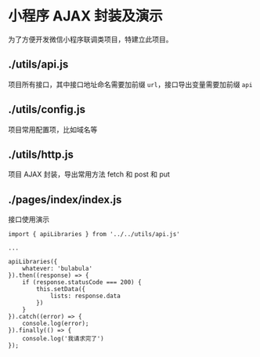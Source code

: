 # 小程序 AJAX 封装及演示

为了方便开发微信小程序联调类项目，特建立此项目。

## ./utils/api.js

项目所有接口，其中接口地址命名需要加前缀 `url`，接口导出变量需要加前缀 `api`

## ./utils/config.js

项目常用配置项，比如域名等

## ./utils/http.js

项目 AJAX 封装，导出常用方法 fetch 和 post 和 put

## ./pages/index/index.js

接口使用演示
```
import { apiLibraries } from '../../utils/api.js'

...

apiLibraries({
    whatever: 'bulabula'
}).then((response) => {
    if (response.statusCode === 200) {
        this.setData({
            lists: response.data
        })
    }
}).catch((error) => {
    console.log(error);
}).finally(() => {
    console.log('我请求完了')
});
```
